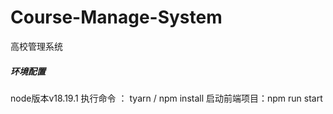 # Course-Manage-System
高校管理系统

##### 环境配置
 node版本v18.19.1
执行命令 ： tyarn / npm install
启动前端项目：npm run start
